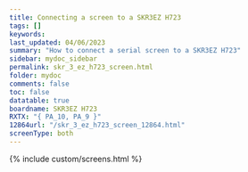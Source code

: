 ```yaml
---
title: Connecting a screen to a SKR3EZ H723
tags: []
keywords: 
last_updated: 04/06/2023
summary: "How to connect a serial screen to a SKR3EZ H723"
sidebar: mydoc_sidebar
permalink: skr_3_ez_h723_screen.html
folder: mydoc
comments: false
toc: false
datatable: true
boardname: SKR3EZ H723
RXTX: "{ PA_10, PA_9 }"
12864url: "/skr_3_ez_h723_screen_12864.html"
screenType: both
---
```


{% include custom/screens.html %}
